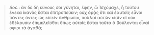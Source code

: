 

>  *Soc.*: ἂν δὲ δὴ εὔνους σοι γένηται, ἔφην, ὦ Ἰσχόμαχε, ἦ τούτου ἕνεκα ἱκανὸς ἔσται ἐπιτροπεύειν; οὐχ ὁρᾷς ὅτι καὶ ἑαυτοῖς εὖνοι πάντες ὄντες ὡς εἰπεῖν ἄνθρωποι, πολλοὶ αὐτῶν εἰσὶν οἳ οὐκ ἐθέλουσιν ἐπιμελεῖσθαι ὅπως αὐτοῖς ἔσται ταῦτα ἃ βούλονται εἶναί σφισι τὰ ἀγαθά;